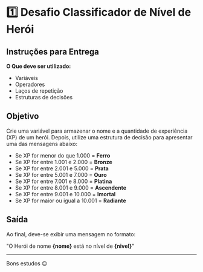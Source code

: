 # 1️⃣ Desafio Classificador de Nível de Herói

## Instruções para Entrega

**O Que deve ser utilizado:**

- Variáveis
- Operadores
- Laços de repetição
- Estruturas de decisões

## Objetivo

Crie uma variável para armazenar o nome e a quantidade de experiência (XP) de um herói. Depois, utilize uma estrutura de decisão para apresentar uma das mensagens abaixo:

- Se XP for menor do que 1.000 = **Ferro**
- Se XP for entre 1.001 e 2.000 = **Bronze**
- Se XP for entre 2.001 e 5.000 = **Prata**
- Se XP for entre 5.001 e 7.000 = **Ouro**
- Se XP for entre 7.001 e 8.000 = **Platina**
- Se XP for entre 8.001 e 9.000 = **Ascendente**
- Se XP for entre 9.001 e 10.000 = **Imortal**
- Se XP for maior ou igual a 10.001 = **Radiante**

## Saída

Ao final, deve-se exibir uma mensagem no formato:

"O Herói de nome **{nome}** está no nível de **{nivel}**"


---

Bons estudos 😉

